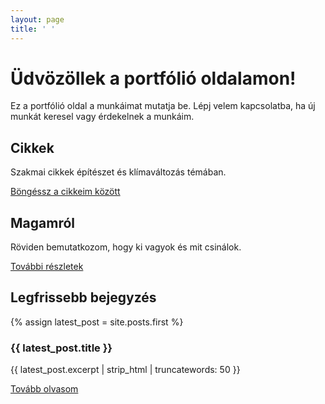 ```yaml
---
layout: page
title: ' '
---
```


# Üdvözöllek a portfólió oldalamon!

Ez a portfólió oldal a munkáimat mutatja be. Lépj velem kapcsolatba, ha új munkát keresel vagy érdekelnek a munkáim.

<div class="row">
    <div class="col box flex">
        <h2>Cikkek</h2>
        <p>Szakmai cikkek építészet és klímaváltozás témában.</p>
        <a href="{{ site.baseurl }}/posts" class="btn">Böngéssz a cikkeim között</a>
    </div>
    <div class="col box flex">
        <h2>Magamról</h2>
        <p>Röviden bemutatkozom, hogy ki vagyok és mit csinálok.</p>
        <a href="{{ site.baseurl }}/about" class="btn">További részletek</a>
    </div>
</div>
<div class="row">
    <div class="col box">
        <h2>Legfrissebb bejegyzés</h2>
        {% assign latest_post = site.posts.first %}
        <h3>{{ latest_post.title }}</h3>
        <p>{{ latest_post.excerpt | strip_html | truncatewords: 50 }}</p>
        <a href="{{ latest_post.url | prepend: site.baseurl }}" class="btn">Tovább olvasom</a>
    </div>
</div>
